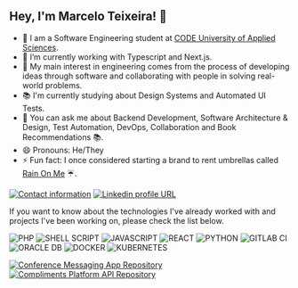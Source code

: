 ## Hey, I'm Marcelo Teixeira! 👋

- 🔭 I am a Software Engineering student at [CODE University of Applied Sciences](https://code.berlin/en/).
- 🌱 I’m currently working with Typescript and Next.js.
- 🧐 My main interest in engineering comes from the process of developing ideas through software and collaborating with people in solving real-world problems.
- 📚 I'm currently studying about Design Systems and Automated UI Tests.
- 💬 You can ask me about Backend Development, Software Architecture & Design, Test Automation, DevOps, Collaboration and Book Recommendations 📚.
- 😄 Pronouns: He/They
- ⚡ Fun fact: I once considered starting a brand to rent umbrellas called [Rain On Me](https://github.com/Marcelixoo/rain-on-me) ☔️.

[![Contact information](https://img.shields.io/badge/Contact%20Me-D14836?style=for-the-badge&logo=gmail&logoColor=white)](mailto:marcelo.teixeira@web.de)
[![Linkedin profile URL](https://img.shields.io/badge/LinkedIn-0077B5?style=for-the-badge&logo=linkedin&logoColor=white)](https://www.linkedin.com/in/eumarcelo-teixeira/)

If you want to know about the technologies I've already worked with and projects I've been working on, please check the list below.

![PHP](https://img.shields.io/badge/PHP-777BB4?style=for-the-badge&logo=php&logoColor=white)
![SHELL SCRIPT](https://img.shields.io/badge/Shell_Script-121011?style=for-the-badge&logo=gnu-bash&logoColor=white)
![JAVASCRIPT](https://img.shields.io/badge/JavaScript-323330?style=for-the-badge&logo=javascript&logoColor=F7DF1E)
![REACT](https://img.shields.io/badge/React-2CA5E0?style=for-the-badge&logo=react&logoColor=white)
![PYTHON](https://img.shields.io/badge/Python-3776AB?style=for-the-badge&logo=python&logoColor=white)
![GITLAB CI](https://img.shields.io/badge/GitLab%20CI-330F63?style=for-the-badge&logo=gitlab&logoColor=white)
![ORACLE DB](https://img.shields.io/badge/Oracle-F80000?style=for-the-badge&logo=oracle&logoColor=black)
![DOCKER](https://img.shields.io/badge/Docker-2CA5E0?style=for-the-badge&logo=docker&logoColor=white)
![KUBERNETES](https://img.shields.io/badge/Kubernetes-2CA5E0?style=for-the-badge&logo=kubernetes&logoColor=white)

[![Conference Messaging App Repository](https://github-readme-stats.anuraghazra1.vercel.app/api/pin/?username=Marcelixoo&repo=conference-live-chat&title_color=fff&icon_color=79ff97&text_color=9f9f9f&bg_color=151515)](https://github.com/Marcelixoo/conference-live-chat)
[![Compliments Platform API Repository](https://github-readme-stats.anuraghazra1.vercel.app/api/pin/?username=Marcelixoo&repo=compliments-api&title_color=fff&icon_color=79ff97&text_color=9f9f9f&bg_color=151515)](https://github.com/Marcelixoo/compliments-api)
